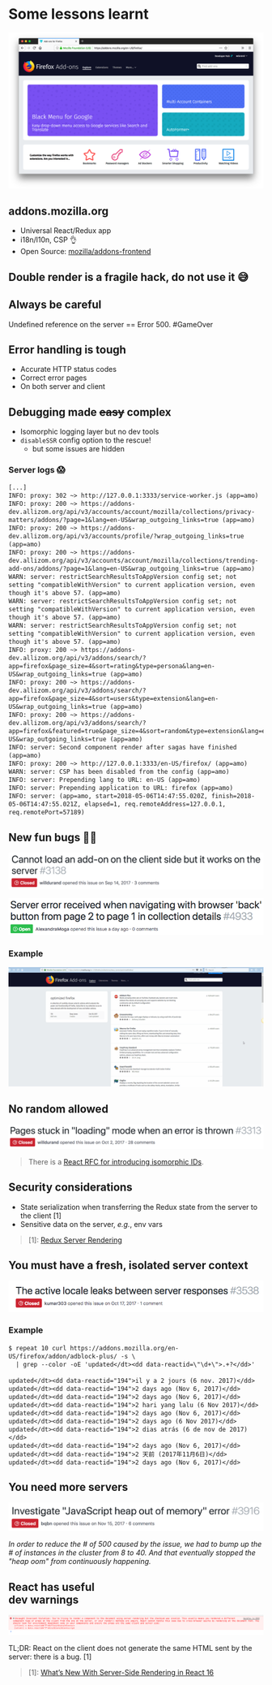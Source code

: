 # Some lessons learnt


![](images/addons-frontend.png)


## addons.mozilla.org

- Universal React/Redux app
- i18n/l10n, CSP 👌
- Open Source: [mozilla/addons-frontend](https://github.com/mozilla/addons-frontend)


## Double render is a fragile hack, do not use it 😅


## Always be careful

Undefined reference on the server == Error 500. #GameOver


## Error handling is tough

- Accurate HTTP status codes
- Correct error pages
- On both server and client


## Debugging made ~~easy~~ complex

- Isomorphic logging layer but no dev tools
- `disableSSR` config option to the rescue!
    - but some issues are hidden


### Server logs 😱

```
[...]
INFO: proxy: 302 ~> http://127.0.0.1:3333/service-worker.js (app=amo)
INFO: proxy: 200 ~> https://addons-dev.allizom.org/api/v3/accounts/account/mozilla/collections/privacy-matters/addons/?page=1&lang=en-US&wrap_outgoing_links=true (app=amo)
INFO: proxy: 200 ~> https://addons-dev.allizom.org/api/v3/accounts/profile/?wrap_outgoing_links=true (app=amo)
INFO: proxy: 200 ~> https://addons-dev.allizom.org/api/v3/accounts/account/mozilla/collections/trending-add-ons/addons/?page=1&lang=en-US&wrap_outgoing_links=true (app=amo)
WARN: server: restrictSearchResultsToAppVersion config set; not setting "compatibleWithVersion" to current application version, even though it's above 57. (app=amo)
WARN: server: restrictSearchResultsToAppVersion config set; not setting "compatibleWithVersion" to current application version, even though it's above 57. (app=amo)
WARN: server: restrictSearchResultsToAppVersion config set; not setting "compatibleWithVersion" to current application version, even though it's above 57. (app=amo)
INFO: proxy: 200 ~> https://addons-dev.allizom.org/api/v3/addons/search/?app=firefox&page_size=4&sort=rating&type=persona&lang=en-US&wrap_outgoing_links=true (app=amo)
INFO: proxy: 200 ~> https://addons-dev.allizom.org/api/v3/addons/search/?app=firefox&page_size=4&sort=users&type=extension&lang=en-US&wrap_outgoing_links=true (app=amo)
INFO: proxy: 200 ~> https://addons-dev.allizom.org/api/v3/addons/search/?app=firefox&featured=true&page_size=4&sort=random&type=extension&lang=en-US&wrap_outgoing_links=true (app=amo)
INFO: server: Second component render after sagas have finished (app=amo)
INFO: proxy: 200 ~> http://127.0.0.1:3333/en-US/firefox/ (app=amo)
WARN: server: CSP has been disabled from the config (app=amo)
INFO: server: Prepending lang to URL: en-US (app=amo)
INFO: server: Prepending application to URL: firefox (app=amo)
INFO: server: (app=amo, start=2018-05-06T14:47:55.020Z, finish=2018-05-06T14:47:55.021Z, elapsed=1, req.remoteAddress=127.0.0.1, req.remotePort=57189)
```


## New fun bugs 🤷‍♂️

![](images/addon-server-client.png)

![](images/new-bug-back.png)


### Example

![](images/new-bug-back.gif)


## No random allowed

![](images/page-stuck.png)

> There is a [React RFC for introducing isomorphic
IDs](https://github.com/reactjs/rfcs/pull/32).


## Security considerations

- State serialization when transferring the Redux state from the
  server to the client [1]
- Sensitive data on the server, _e.g._, env vars

> [1]: [Redux Server Rendering](https://redux.js.org/recipes/server-rendering#security-considerations)


## You must have a fresh, isolated server context

![](images/locale-leak.png)


### Example

```shell
$ repeat 10 curl https://addons.mozilla.org/en-US/firefox/addon/adblock-plus/ -s \
  | grep --color -oE 'updated</dt><dd data-reactid=\"\d+\">.+?</dd>'

updated</dt><dd data-reactid="194">il y a 2 jours (6 nov. 2017)</dd>
updated</dt><dd data-reactid="194">2 days ago (Nov 6, 2017)</dd>
updated</dt><dd data-reactid="194">2 days ago (Nov 6, 2017)</dd>
updated</dt><dd data-reactid="194">2 hari yang lalu (6 Nov 2017)</dd>
updated</dt><dd data-reactid="194">2 days ago (Nov 6, 2017)</dd>
updated</dt><dd data-reactid="194">2 days ago (6 Nov 2017)</dd>
updated</dt><dd data-reactid="194">2 dias atrás (6 de nov de 2017)</dd>
updated</dt><dd data-reactid="194">2 days ago (Nov 6, 2017)</dd>
updated</dt><dd data-reactid="194">2 天前 (2017年11月6日)</dd>
updated</dt><dd data-reactid="194">2 days ago (Nov 6, 2017)</dd>
```


## You need more servers

![](images/js-oom.png)

_In order to reduce the # of 500 caused by the issue, we had to bump up the # of
instances in the cluster from 8 to 40. And that eventually stopped the "heap
oom" from continuously happening._


## React has useful<br>dev warnings

![](images/invariant-violation-server.png)

TL;DR: React on the client does not generate the same HTML sent by the server:
there is a bug. [1]

> [1]: [What’s New With Server-Side Rendering in React
> 16](https://hackernoon.com/whats-new-with-server-side-rendering-in-react-16-9b0d78585d67)
